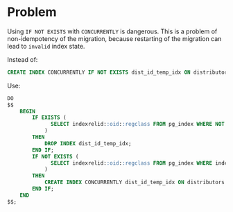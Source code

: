 # Problem

Using `IF NOT EXISTS` with `CONCURRENTLY` is dangerous.
This is a problem of non-idempotency of the migration, because restarting of the migration can lead to `invalid` index state.

Instead of:

```sql
CREATE INDEX CONCURRENTLY IF NOT EXISTS dist_id_temp_idx ON distributors (dist_id);
```

Use:

```sql
DO
$$
    BEGIN
        IF EXISTS (
              SELECT indexrelid::oid::regclass FROM pg_index WHERE NOT indisvalid AND indexrelid::oid::regclass::TEXT = 'dist_id_temp_idx'
            )
        THEN
            DROP INDEX dist_id_temp_idx;
        END IF;
        IF NOT EXISTS (
              SELECT indexrelid::oid::regclass FROM pg_index WHERE indexrelid::oid::regclass::TEXT = 'dist_id_temp_idx'
            )
        THEN
            CREATE INDEX CONCURRENTLY dist_id_temp_idx ON distributors (dist_id);
        END IF;
    END
$$;
```
